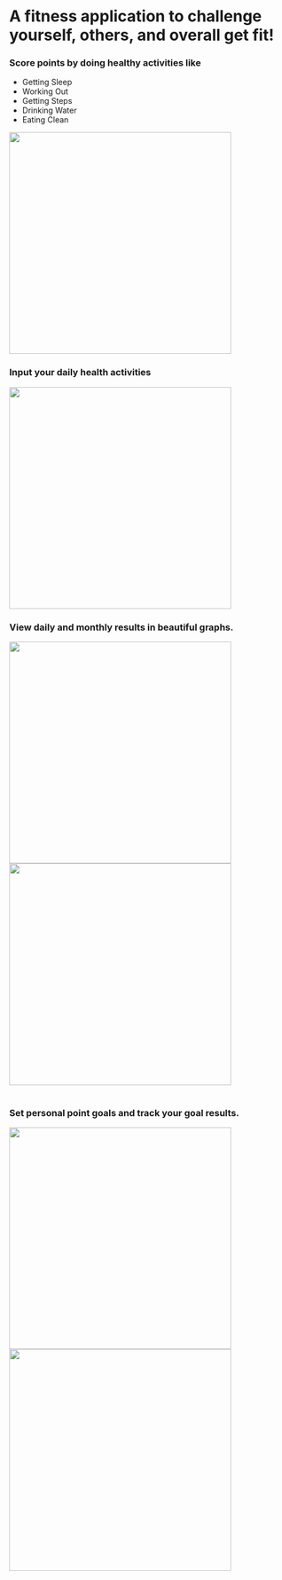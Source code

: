 <h1>A fitness application to challenge yourself, others, and overall get fit!</h1>

<h3> Score points by doing healthy activities like </h3>
<ul>
 <li>Getting Sleep</li>
  <li>Working Out</li>
  <li>Getting Steps</li>
   <li>Drinking Water</li>
   <li>Eating Clean</li>
 </ul>

<image src='images/scoring.png' height=400 />
<h3> Input your daily health activities </h3>
<image src='images/pointInput.png'  width=400 height=400 />

<h3>View daily and monthly results in beautiful graphs. </h3>
<image src='images/dailyGraph.png'  width=400 height=400 />
<image src='images/monthlyGraph.png'  width=400 height=400 />
<br> </br>
<h3>Set personal point goals and track your goal results.</h3>
<image src='images/createGoal.png'  width=400 height=400 />
<image src='images/challengeGraph.png' width=400 height=400 />

